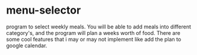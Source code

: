 # menu-selector
program to select weekly meals. You will be able to add meals into different category's, and the program will plan a weeks worth of food. There are some cool features that i may or may not implement like add the plan to google calendar.
